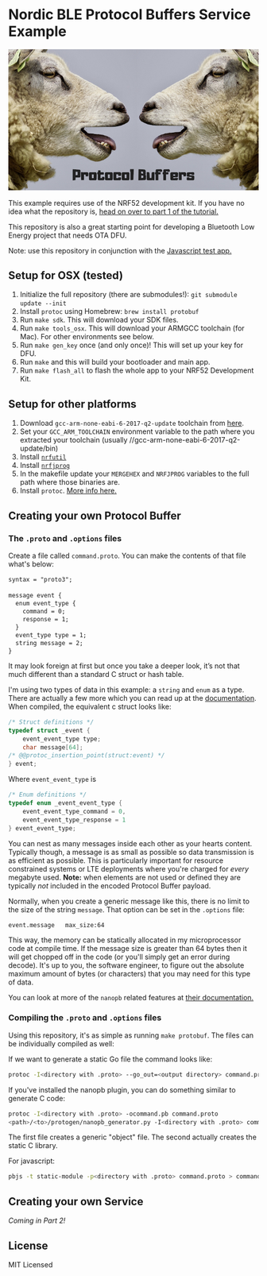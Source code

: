 # Nordic BLE Protocol Buffers Service Example

![Sheep](images/protobuf.jpg)

This example requires use of the NRF52 development kit. If you have no idea what the repository is, [head on over to part 1 of the tutorial.](https://www.jaredwolff.com/how-to-define-your-own-bluetooth-low-energy-configuration-service-using-protobuf/)

This repository is also a great starting point for developing a Bluetooth Low Energy project that needs OTA DFU.

Note: use this repository in conjunction with the [Javascript test app.](https://bitbucket.org/jaredwolff/ble-protobuf-js/)

## Setup for OSX (tested)

1. Initialize the full repository (there are submodules!): `git submodule update --init`
1. Install `protoc` using Homebrew: `brew install protobuf`
1. Run `make sdk`. This will download your SDK files.
1. Run `make tools_osx`. This will download your ARMGCC toolchain (for Mac). For other environments see below.
1. Run `make gen_key` once (and only once)! This will set up your key for DFU.
1. Run `make` and this will build your bootloader and main app.
1. Run `make flash_all` to flash the whole app to your NRF52 Development Kit.

## Setup for other platforms

1. Download `gcc-arm-none-eabi-6-2017-q2-update` toolchain from [here](https://developer.arm.com/open-source/gnu-toolchain/gnu-rm/downloads).
1. Set your `GCC_ARM_TOOLCHAIN` environment variable to the path where you extracted your toolchain (usually <path>/<to>/gcc-arm-none-eabi-6-2017-q2-update/bin)
1. Install [`nrfutil`](https://github.com/NordicSemiconductor/pc-nrfutil)
1. Install [`nrfjprog`](https://www.nordicsemi.com/Software-and-Tools/Development-Tools/nRF5-Command-Line-Tools/Download#infotabs)
1. In the makefile update your `MERGEHEX` and `NRFJPROG` variables to the full path where those binaries are.
1. Install `protoc`. [More info here.](https://developers.google.com/protocol-buffers/docs/downloads)

## Creating your own Protocol Buffer

### The `.proto` and `.options` files

Create a file called `command.proto`. You can make the contents of that file what's below:

```
syntax = "proto3";

message event {
  enum event_type {
    command = 0;
    response = 1;
  }
  event_type type = 1;
  string message = 2;
}
```

It may look foreign at first but once you take a deeper look, it’s not that much different than a standard C struct or hash table.

I'm using two types of data in this example: a `string` and `enum` as a type. There are actually a few more which you can read up at the [documentation](https://developers.google.com/protocol-buffers/docs/proto). When compiled, the equivalent c struct looks like:

```c
/* Struct definitions */
typedef struct _event {
    event_event_type type;
    char message[64];
/* @@protoc_insertion_point(struct:event) */
} event;
```

Where `event_event_type` is

```c
/* Enum definitions */
typedef enum _event_event_type {
    event_event_type_command = 0,
    event_event_type_response = 1
} event_event_type;
```

You can nest as many messages inside each other as your hearts content. Typically though, a message is as small as possible so data transmission is as efficient as possible. This is particularly important for resource constrained systems or LTE deployments where you're charged for *every* megabyte used. **Note:** when elements are not used or defined they are typically *not* included in the encoded Protocol Buffer payload.

Normally, when you create a generic message like this, there is no limit to the size of the string `message`. That option can be set in the `.options` file:

```
event.message	max_size:64
```

This way, the memory can be statically allocated in my microprocessor code at compile time. If the message size is greater than 64 bytes then it will get chopped off in the code (or you'll simply get an error during decode). It's up to you, the software engineer, to figure out the absolute maximum amount of bytes  (or characters) that you may need for this type of data.

You can look at more of the `nanopb` related features at [their documentation.](https://jpa.kapsi.fi/nanopb/docs/concepts.html)

### Compiling the `.proto` and `.options` files

Using this repository, it's as simple as running `make protobuf`. The files can be individually compiled as well:

If we want to generate a static Go file the command looks like:

```bash
protoc -I<directory with .proto> --go_out=<output directory> command.proto
```
If you've installed the nanopb plugin, you can do something similar to generate C code:

```bash
protoc -I<directory with .proto> -ocommand.pb command.proto
<path>/<to>/protogen/nanopb_generator.py -I<directory with .proto> command
```
The first file creates a generic "object" file. The second actually creates the static C library.

For javascript:

```bash
pbjs -t static-module -p<directory with .proto> command.proto > command.pb.js
```

## Creating your own Service

*Coming in Part 2!*

## License

MIT Licensed